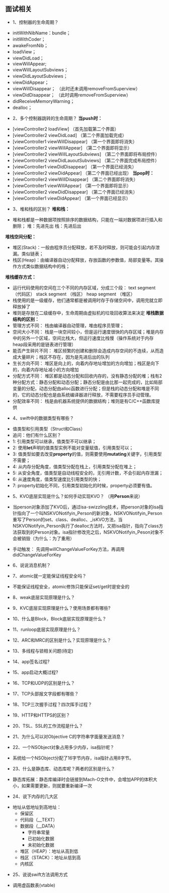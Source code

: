 ## 面试相关

* 1、控制器的生命周期？
- initWithNibName：bundle；
- initWithCoder；
- awakeFromNib；
- loadView；
- viewDidLoad；
- viewWillAppear;
- viewWillLayoutSubviews；
- viewDidLayoutSubviews；
- viewDidAppear；
- viewWillDisappear； （此时还未调用removeFromSuperview）
- viewDidDisappear；  （此时调用removeFromSuperview）
- didReceiveMemoryWarning；
- dealloc；

* 2、多个控制器跳转的生命周期？
**当push时：**
- [viewController2 loadView]    （首先加载第二个界面）
- [viewController2 viewDidLoad] （第二个界面加载完成）
- [viewController1 viewWillDisappear] （第一个界面即将消失）
- [viewController2 viewWillAppear] （第二个界面即将显示）
- [viewController2 viewWillLayoutSubviews] （第二个界面即将布局控件）
- [viewController2 viewDidLauoutSubviews] （第二个界面完成布局控件）
- [viewController1 viewDidDisappear] （第一个界面已经消失）
- [viewController2 viewDidAppear] （第二个界面已经出现）
**当pop时：**
- [viewController2 viewWillDisappear] （第二个界面即将消失）
- [viewController1 viewWillAppear] （第一个界面即将显示）
- [viewController2 viewDidDisappear] （第二个界面已经消失）
- [viewController1 viewDidAppear] （第一个界面已经显示）

* 3、堆和栈的区别？
**堆和栈：**
- 堆和栈都是一种数据项按照排序的数据结构，只能在一端对数据项进行插入和删除；
堆：先进先出
栈：先进后出

**堆栈空间分配：**
- 堆区(Stack)：一般由程序员分配释放，若不及时释放，则可能会引起内存泄漏。类似链表；
- 栈区(Heap)：由编译器自动分配释放，存放函数的参数值，局部变量等。其操作方式类似数据结构中的栈；

**堆栈缓存方式：**
- 运行代码使用的空间在三个不同的内存区域，分成三个段：
text segment  （代码区）
stack segment  （栈区）
heap segment  （堆区）
- 栈使用的是一级缓存，他们通常都是被调用时存于存储空间中，调用完就立即释放掉了
- 堆则是存放在二级缓存中，生命周期由虚拟机的垃圾回收算法来决定
**堆栈数据结构的区别：**
- 管理方式不同：
栈由编译器自动管理，堆由程序员管理；
- 空间大小不同：
栈是一块空间较小，但是运行速度很快的内存区域；堆是内存中的另外一个区域，空间比栈大，但运行速度比栈慢（操作系统对于内存heap段采用的是链表进行管理）
- 能否产生碎片不同：
堆区频繁的创建和删除会造成内存空间的不连续，从而造成大量碎片；栈区不存在，因为是先进后出的队列
- 生长方向不同：
堆区是向上的，向着内存地址增加的方向增加；栈区是向下的，向着内存地址减小的方向增加
- 分配方式不同：
堆区都是动态分配和回收内存的，没有静态分配的堆；栈有2种分配方式：静态分配和动态分配；静态分配是由比那一起完成的，比如局部变量的分配，动态分配由alloc函数进行分配；但是栈的动态分配和堆是不同的，它的动态分配也是由系统编译器进行释放，不需要程序员手动管理。
- 分配效率不同：
栈是由机器系统提供的数据结构；堆则是有C/C++函数库提供

* 4、swift中的数据类型有哪些？
- 值类型和引用类型（Struct和Class）
- 追问：他们有什么区别？
- 1: 引用类型可以继承，值类型不可以继承；
- 2: 使用**let**声明的值类型实例不能对变量赋值，引用类型可以；
- 3: 值类型如要去改变**property**的值，则需要使用**mutating**关键字，引用类型不需要；
- 4: 从内存分配角度，值类型分配在栈上，引用类型分配在堆上；
- 5: 从安全角度，值类型是自动线程安全的，无引用计数，不会引起内存泄漏；
- 6: 从速度角度，值类型速度比引用类型的快；
- 7: property初始化不同，引用类型初始化的时候，property必须要有值。

* 5、KVO底层实现是什么？如何手动实现KVO？  （用**Person**来说）
- 当person对象添加了KVO后，通过isa-swizzling技术，把person对象的isa指针指向了一个叫NSKVONotifyin_Person的新对象，NSKVONotifyin_Person重写了Person的set、class、dealloc、_isKVO方法，当NSKVONotifyin_Person执行了dealloc方法时，又把isa指针，指向了class方法获取到的Person对象。isa指针修改完之后，NSKVONotifyin_Peson对象不会被销毁（为什么：为了重用）

- 手动触发： 先调用willChangeValueForKey方法，再调用didChangeValueForKey

* 6、说说消息机制？

* 7、atomic就一定能保证线程安全吗？
- 不能保证线程安全，atomic修饰只能保证set/get时是安全的

* 8、weak底层实现原理是什么？

* 9、KVC底层实现原理是什么？使用场景都有哪些?

* 10、什么是Block，Block底层实现原理是什么？

* 11、runloop底层实现原理是什么？

* 12、ARC和MRC的区别是什么？实现原理是什么？

* 13、多线程与锁相关问题(待定)

* 14、app签名过程?

* 15、app启动大概过程?

* 16、TCP和UDP的区别是什么？

* 17、TCP头部报文字段都有哪些？

* 18、TCP三次握手过程？四次挥手过程？

* 19、HTTP和HTTPS的区别？

* 20、TSL、SSL的工作流程是什么？

* 21、为什么可以对Objective C的字符串字面量发送消息？

* 22、一个NSObject对象占用多少内存，isa指针呢？
- 系统给一个NSObject分配了16字节内存，isa指针占用8字节。

* 23、什么是静态库、动态库呢？两者的区别是什么？ 
- 静态库拓展：静态库编译时会链接到Mach-O文件中，会增加APP的体积大小，如果需要更新，则就要重新编译一次

* 24、说下内存的几大区
- 地址从低地址到高地址：
  - 保留区
  - 代码段（__TEXT）
  - 数据段（__DATA）
    - 字符串常量
    - 已初始化数据
    - 未初始化数据
  - 堆区（HEAP）：地址从高到低
  - 栈区（STACK）：地址从低到高
  - 内核区

* 25、说说swift方法调用方式
- 调用虚函数表(vtable)

